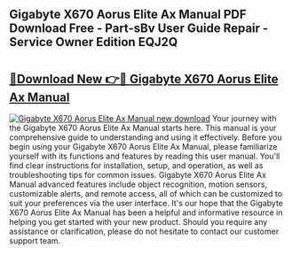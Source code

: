 ## Gigabyte X670 Aorus Elite Ax Manual PDF Download Free - Part-sBv User Guide Repair - Service Owner Edition EQJ2Q

# <h2><a href="http://bc12120.oget.top/?id=Gigabyte+X670+Aorus+Elite+Ax+Manual">🔗Download New 👉🔴 Gigabyte X670 Aorus Elite Ax Manual</a></h2>

[![Gigabyte X670 Aorus Elite Ax Manual new download](https://i.imgur.com/5g1atiW.png)](http://bc12120.oget.top/?id=Gigabyte+X670+Aorus+Elite+Ax+Manual)
Your journey with the Gigabyte X670 Aorus Elite Ax Manual starts here. This manual is your comprehensive guide to understanding and using it effectively. Before you begin using your Gigabyte X670 Aorus Elite Ax Manual, please familiarize yourself with its functions and features by reading this user manual. You'll find clear instructions for installation, setup, and operation, as well as troubleshooting tips for common issues. Gigabyte X670 Aorus Elite Ax Manual advanced features include object recognition, motion sensors, customizable alerts, and remote access, all of which can be customized to suit your preferences via the user interface. It's our hope that the Gigabyte X670 Aorus Elite Ax Manual has been a helpful and informative resource in helping you get started with your new product. Should you require any assistance or clarification, please do not hesitate to contact our customer support team.
